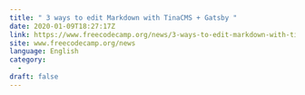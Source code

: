 ```yaml
---
title: " 3 ways to edit Markdown with TinaCMS + Gatsby "
date: 2020-01-09T18:27:17Z
link: https://www.freecodecamp.org/news/3-ways-to-edit-markdown-with-tina-gatsby/?utm_medium=RSS&utm_source=news.12bit.vn
site: www.freecodecamp.org/news
language: English
category:
  -   
draft: false
---
```

